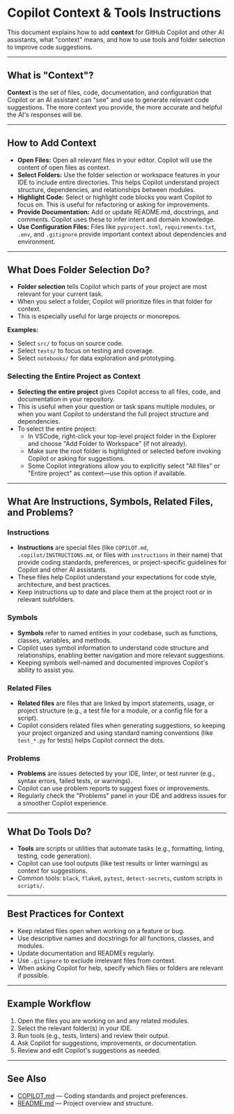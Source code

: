 # Copilot Context & Tools Instructions

This document explains how to add **context** for GitHub Copilot and other AI assistants, what "context" means, and how to use tools and folder selection to improve code suggestions.

---

## What is "Context"?

**Context** is the set of files, code, documentation, and configuration that Copilot or an AI assistant can "see" and use to generate relevant code suggestions. The more context you provide, the more accurate and helpful the AI's responses will be.

---

## How to Add Context

- **Open Files:** Open all relevant files in your editor. Copilot will use the content of open files as context.
- **Select Folders:** Use the folder selection or workspace features in your IDE to include entire directories. This helps Copilot understand project structure, dependencies, and relationships between modules.
- **Highlight Code:** Select or highlight code blocks you want Copilot to focus on. This is useful for refactoring or asking for improvements.
- **Provide Documentation:** Add or update README.md, docstrings, and comments. Copilot uses these to infer intent and domain knowledge.
- **Use Configuration Files:** Files like `pyproject.toml`, `requirements.txt`, `.env`, and `.gitignore` provide important context about dependencies and environment.

---

## What Does Folder Selection Do?

- **Folder selection** tells Copilot which parts of your project are most relevant for your current task.
- When you select a folder, Copilot will prioritize files in that folder for context.
- This is especially useful for large projects or monorepos.

**Examples:**
- Select `src/` to focus on source code.
- Select `tests/` to focus on testing and coverage.
- Select `notebooks/` for data exploration and prototyping.

### Selecting the Entire Project as Context

- **Selecting the entire project** gives Copilot access to all files, code, and documentation in your repository.
- This is useful when your question or task spans multiple modules, or when you want Copilot to understand the full project structure and dependencies.
- To select the entire project:
  - In VSCode, right-click your top-level project folder in the Explorer and choose "Add Folder to Workspace" (if not already).
  - Make sure the root folder is highlighted or selected before invoking Copilot or asking for suggestions.
  - Some Copilot integrations allow you to explicitly select "All files" or "Entire project" as context—use this option if available.

---

## What Are Instructions, Symbols, Related Files, and Problems?

### Instructions

- **Instructions** are special files (like `COPILOT.md`, `.copilot/INSTRUCTIONS.md`, or files with `instructions` in their name) that provide coding standards, preferences, or project-specific guidelines for Copilot and other AI assistants.
- These files help Copilot understand your expectations for code style, architecture, and best practices.
- Keep instructions up to date and place them at the project root or in relevant subfolders.

### Symbols

- **Symbols** refer to named entities in your codebase, such as functions, classes, variables, and methods.
- Copilot uses symbol information to understand code structure and relationships, enabling better navigation and more relevant suggestions.
- Keeping symbols well-named and documented improves Copilot's ability to assist you.

### Related Files

- **Related files** are files that are linked by import statements, usage, or project structure (e.g., a test file for a module, or a config file for a script).
- Copilot considers related files when generating suggestions, so keeping your project organized and using standard naming conventions (like `test_*.py` for tests) helps Copilot connect the dots.

### Problems

- **Problems** are issues detected by your IDE, linter, or test runner (e.g., syntax errors, failed tests, or warnings).
- Copilot can use problem reports to suggest fixes or improvements.
- Regularly check the "Problems" panel in your IDE and address issues for a smoother Copilot experience.

---

## What Do Tools Do?

- **Tools** are scripts or utilities that automate tasks (e.g., formatting, linting, testing, code generation).
- Copilot can use tool outputs (like test results or linter warnings) as context for suggestions.
- Common tools: `black`, `flake8`, `pytest`, `detect-secrets`, custom scripts in `scripts/`.

---

## Best Practices for Context

- Keep related files open when working on a feature or bug.
- Use descriptive names and docstrings for all functions, classes, and modules.
- Update documentation and READMEs regularly.
- Use `.gitignore` to exclude irrelevant files from context.
- When asking Copilot for help, specify which files or folders are relevant if possible.

---

## Example Workflow

1. Open the files you are working on and any related modules.
2. Select the relevant folder(s) in your IDE.
3. Run tools (e.g., tests, linters) and review their output.
4. Ask Copilot for suggestions, improvements, or documentation.
5. Review and edit Copilot's suggestions as needed.

---

## See Also

- [COPILOT.md](COPILOT.md) — Coding standards and project preferences.
- [README.md](README.md) — Project overview and structure.
